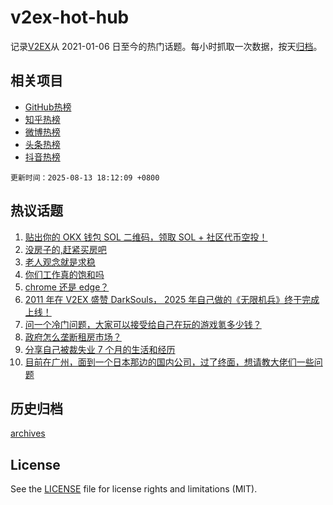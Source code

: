 # v2ex-hot-hub

 记录[V2EX](https://www.v2ex.com/)从 2021-01-06 日至今的热门话题。每小时抓取一次数据，按天[归档](archives)。
 
 ## 相关项目

- [GitHub热榜](https://github.com/lonnyzhang423/github-hot-hub)
- [知乎热榜](https://github.com/lonnyzhang423/zhihu-hot-hub)
- [微博热榜](https://github.com/lonnyzhang423/weibo-hot-hub)
- [头条热榜](https://github.com/lonnyzhang423/toutiao-hot-hub)
- [抖音热榜](https://github.com/lonnyzhang423/douyin-hot-hub)


 `更新时间：2025-08-13 18:12:09 +0800`

## 热议话题

1. [贴出你的 OKX 钱包 SOL 二维码，领取 SOL + 社区代币空投！](https://www.v2ex.com/t/1152131)
1. [没房子的,赶紧买房吧](https://www.v2ex.com/t/1151988)
1. [老人观念就是求稳](https://www.v2ex.com/t/1151998)
1. [你们工作真的饱和吗](https://www.v2ex.com/t/1151986)
1. [chrome 还是 edge？](https://www.v2ex.com/t/1152029)
1. [2011 年在 V2EX 盛赞 DarkSouls， 2025 年自己做的《无限机兵》终于完成上线！](https://www.v2ex.com/t/1151961)
1. [问一个冷门问题，大家可以接受给自己在玩的游戏氪多少钱？](https://www.v2ex.com/t/1152076)
1. [政府怎么垄断租房市场？](https://www.v2ex.com/t/1152026)
1. [分享自己被裁失业 7 个月的生活和经历](https://www.v2ex.com/t/1151906)
1. [目前在广州，面到一个日本那边的国内公司，过了终面，想请教大佬们一些问题](https://www.v2ex.com/t/1151917)

## 历史归档

[archives](archives)

## License

See the [LICENSE](LICENSE) file for license rights and limitations (MIT).
